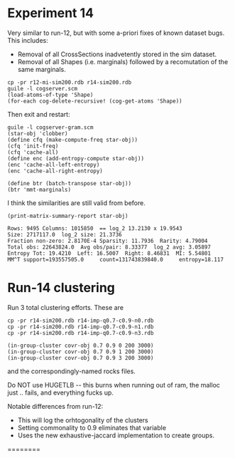 
Experiment 14
=============
Very similar to run-12, but with some a-priori fixes of known
dataset bugs. This includes:

* Removal of all CrossSections inadvetently stored in the
  sim dataset.
* Removal of all Shapes (i.e. marginals) followed by a
  recomutation of the same marginals.


```
cp -pr r12-mi-sim200.rdb r14-sim200.rdb
guile -l cogserver.scm
(load-atoms-of-type 'Shape)
(for-each cog-delete-recursive! (cog-get-atoms 'Shape))
```
Then exit and restart:
```
guile -l cogserver-gram.scm
(star-obj 'clobber)
(define cfq (make-compute-freq star-obj))
(cfq 'init-freq)
(cfq 'cache-all)
(define enc (add-entropy-compute star-obj))
(enc 'cache-all-left-entropy)
(enc 'cache-all-right-entropy)

(define btr (batch-transpose star-obj))
(btr 'mmt-marginals)
```

I think the similarities are still valid from before.
```
(print-matrix-summary-report star-obj)

Rows: 9495 Columns: 1015850  == log_2 13.2130 x 19.9543
Size: 2717117.0  log_2 size: 21.3736
Fraction non-zero: 2.8170E-4 Sparsity: 11.7936  Rarity: 4.79004
Total obs: 22643824.0  Avg obs/pair: 8.33377  log_2 avg: 3.05897
Entropy Tot: 19.4210  Left: 16.5007  Right: 8.46831  MI: 5.54801
MM^T support=193557505.0     count=131743839840.0     entropy=18.117
```


Run-14 clustering
=================
Run 3 total clustering efforts. These are
```
cp -pr r14-sim200.rdb r14-imp-q0.7-c0.9-n0.rdb
cp -pr r14-sim200.rdb r14-imp-q0.7-c0.9-n1.rdb
cp -pr r14-sim200.rdb r14-imp-q0.7-c0.9-n3.rdb

(in-group-cluster covr-obj 0.7 0.9 0 200 3000)
(in-group-cluster covr-obj 0.7 0.9 1 200 3000)
(in-group-cluster covr-obj 0.7 0.9 3 200 3000)
```
and the correspondingly-named rocks files.

Do NOT use HUGETLB -- this burns when running out of ram,
the malloc just .. fails, and everything fucks up.

Notable differences from run-12:
* This will log the orhtogonality of the clusters
* Setting commonality to 0.9 eliminates that variable
* Uses the new exhaustive-jaccard implementation to create groups.

========
